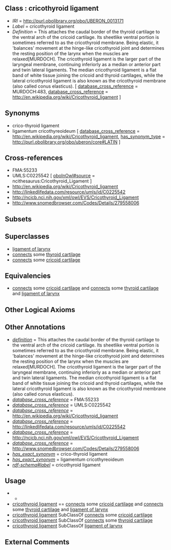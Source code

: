 
## Class : cricothyroid ligament

 * *IRI* = http://purl.obolibrary.org/obo/UBERON_0013171
 * *Label* = cricothyroid ligament
 * *Definition* = This attaches the caudal border of the thyroid cartilage to the ventral arch of the cricoid cartilage. Its sheetlike ventral portion is sometimes referred to as the cricothyroid membrane. Being elastic, it 'balances' movement at the hinge-like cricothyroid joint and determines the resting position of the larynx when the muscles are relaxed[MURDOCH]. The cricothyroid ligament is the larger part of the laryngeal membrane, continuing inferiorly as a median or anterior part and twin lateral ligaments. The median cricothyroid ligament is a flat band of white tissue joining the cricoid and thyroid cartilages, while the lateral cricothyroid ligament is also known as the cricothyroid membrane (also called conus elasticus). [ [database_cross_reference](../../ef/oboInOwl#hasDbXref.md) = MURDOCH:483, [database_cross_reference](../../ef/oboInOwl#hasDbXref.md) = http://en.wikipedia.org/wiki/Cricothyroid_ligament ]

## Synonyms

 * crico-thyroid ligament
 * ligamentum cricothyreoideum [ [database_cross_reference](../../ef/oboInOwl#hasDbXref.md) = http://en.wikipedia.org/wiki/Cricothyroid_ligament, [has_synonym_type](../../pe/oboInOwl#hasSynonymType.md) = http://purl.obolibrary.org/obo/uberon/core#LATIN ]

## Cross-references

 * FMA:55233
 * UMLS:C0225542 [ [oboInOwl#source](../../ce/oboInOwl#source.md) = ncithesaurus:Cricothyroid_Ligament ]
 * http://en.wikipedia.org/wiki/Cricothyroid_ligament
 * http://linkedlifedata.com/resource/umls/id/C0225542
 * http://ncicb.nci.nih.gov/xml/owl/EVS/Cricothyroid_Ligament
 * http://www.snomedbrowser.com/Codes/Details/279558006

## Subsets


## Superclasses

 * [ligament of larynx](../../UBERON/43/UBERON_0001743.md)
 * [connects](../../RO/76/RO_0002176.md) some [thyroid cartilage](../../UBERON/38/UBERON_0001738.md)
 * [connects](../../RO/76/RO_0002176.md) some [cricoid cartilage](../../UBERON/75/UBERON_0002375.md)

## Equivalencies

 * [connects](../../RO/76/RO_0002176.md) some [cricoid cartilage](../../UBERON/75/UBERON_0002375.md) and [connects](../../RO/76/RO_0002176.md) some [thyroid cartilage](../../UBERON/38/UBERON_0001738.md) and [ligament of larynx](../../UBERON/43/UBERON_0001743.md)

## Other Logical Axioms


## Other Annotations

 * *[definition](../../IAO/15/IAO_0000115.md)* = This attaches the caudal border of the thyroid cartilage to the ventral arch of the cricoid cartilage. Its sheetlike ventral portion is sometimes referred to as the cricothyroid membrane. Being elastic, it 'balances' movement at the hinge-like cricothyroid joint and determines the resting position of the larynx when the muscles are relaxed[MURDOCH]. The cricothyroid ligament is the larger part of the laryngeal membrane, continuing inferiorly as a median or anterior part and twin lateral ligaments. The median cricothyroid ligament is a flat band of white tissue joining the cricoid and thyroid cartilages, while the lateral cricothyroid ligament is also known as the cricothyroid membrane (also called conus elasticus).
 * *[database_cross_reference](../../ef/oboInOwl#hasDbXref.md)* = FMA:55233
 * *[database_cross_reference](../../ef/oboInOwl#hasDbXref.md)* = UMLS:C0225542
 * *[database_cross_reference](../../ef/oboInOwl#hasDbXref.md)* = http://en.wikipedia.org/wiki/Cricothyroid_ligament
 * *[database_cross_reference](../../ef/oboInOwl#hasDbXref.md)* = http://linkedlifedata.com/resource/umls/id/C0225542
 * *[database_cross_reference](../../ef/oboInOwl#hasDbXref.md)* = http://ncicb.nci.nih.gov/xml/owl/EVS/Cricothyroid_Ligament
 * *[database_cross_reference](../../ef/oboInOwl#hasDbXref.md)* = http://www.snomedbrowser.com/Codes/Details/279558006
 * *[has_exact_synonym](../../ym/oboInOwl#hasExactSynonym.md)* = crico-thyroid ligament
 * *[has_exact_synonym](../../ym/oboInOwl#hasExactSynonym.md)* = ligamentum cricothyreoideum
 * *[rdf-schema#label](../../el/rdf-schema#label.md)* = cricothyroid ligament

## Usage

 * -
 * [cricothyroid ligament](../../UBERON/71/UBERON_0013171.md) == [connects](../../RO/76/RO_0002176.md) some [cricoid cartilage](../../UBERON/75/UBERON_0002375.md) and [connects](../../RO/76/RO_0002176.md) some [thyroid cartilage](../../UBERON/38/UBERON_0001738.md) and [ligament of larynx](../../UBERON/43/UBERON_0001743.md)
 * [cricothyroid ligament](../../UBERON/71/UBERON_0013171.md) SubClassOf [connects](../../RO/76/RO_0002176.md) some [cricoid cartilage](../../UBERON/75/UBERON_0002375.md)
 * [cricothyroid ligament](../../UBERON/71/UBERON_0013171.md) SubClassOf [connects](../../RO/76/RO_0002176.md) some [thyroid cartilage](../../UBERON/38/UBERON_0001738.md)
 * [cricothyroid ligament](../../UBERON/71/UBERON_0013171.md) SubClassOf [ligament of larynx](../../UBERON/43/UBERON_0001743.md)

## External Comments


